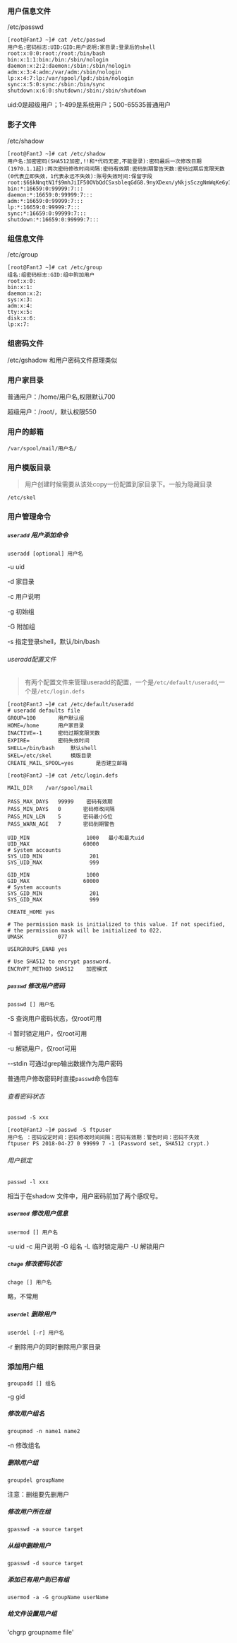 ### 用户信息文件
/etc/passwd

```
[root@FantJ ~]# cat /etc/passwd
用户名:密码标志:UID:GID:用户说明:家目录:登录后的shell
root:x:0:0:root:/root:/bin/bash
bin:x:1:1:bin:/bin:/sbin/nologin
daemon:x:2:2:daemon:/sbin:/sbin/nologin
adm:x:3:4:adm:/var/adm:/sbin/nologin
lp:x:4:7:lp:/var/spool/lpd:/sbin/nologin
sync:x:5:0:sync:/sbin:/bin/sync
shutdown:x:6:0:shutdown:/sbin:/sbin/shutdown

```
uid:0是超级用户；1-499是系统用户；500-65535普通用户
### 影子文件
/etc/shadow
```
[root@FantJ ~]# cat /etc/shadow
用户名:加密密码(SHA512加密,!!和*代码无密,不能登录):密码最后一次修改日期(1970.1.1起):两次密码修改时间间隔:密码有效期:密码到期警告天数:密码过期后宽限天数(0代表立即失效，1代表永远不失效):账号失效时间:保留字段
root:$6$kNnqtN1f$9mhJiIF50OVbQdCSxsbleqGdG8.9nyXDexn/yNkjsSczgNmWqKe6y3mgVyStOwfmaXulppdXCBLDBBaisHUr/.:17638:0:99999:7:::
bin:*:16659:0:99999:7:::
daemon:*:16659:0:99999:7:::
adm:*:16659:0:99999:7:::
lp:*:16659:0:99999:7:::
sync:*:16659:0:99999:7:::
shutdown:*:16659:0:99999:7:::
```
### 组信息文件
/etc/group

```
[root@FantJ ~]# cat /etc/group
组名:组密码标志:GID:组中附加用户
root:x:0:
bin:x:1:
daemon:x:2:
sys:x:3:
adm:x:4:
tty:x:5:
disk:x:6:
lp:x:7:

```
### 组密码文件
/etc/gshadow
和用户密码文件原理类似


### 用户家目录
普通用户：/home/用户名,权限默认700

超级用户：/root/，默认权限550

### 用户的邮箱

`/var/spool/mail/用户名/`


### 用户模版目录
>用户创建时候需要从该处copy一份配置到家目录下。一般为隐藏目录

`/etc/skel`

### 用户管理命令

##### `useradd`   用户添加命令
`useradd [optional] 用户名`

-u  uid

-d  家目录

-c  用户说明

-g  初始组

-G  附加组

-s  指定登录shell，默认/bin/bash

###### useradd配置文件
>有两个配置文件来管理useradd的配置，一个是`/etc/default/useradd`,一个是`/etc/login.defs`

```
[root@FantJ ~]# cat /etc/default/useradd 
# useradd defaults file
GROUP=100       用户默认组
HOME=/home      用户家目录
INACTIVE=-1     密码过期宽限天数
EXPIRE=         密码失效时间
SHELL=/bin/bash     默认shell
SKEL=/etc/skel      模版目录
CREATE_MAIL_SPOOL=yes       是否建立邮箱

```
```
[root@FantJ ~]# cat /etc/login.defs 

MAIL_DIR	/var/spool/mail

PASS_MAX_DAYS	99999    密码有效期
PASS_MIN_DAYS	0       密码修改间隔
PASS_MIN_LEN	5       密码最小5位
PASS_WARN_AGE	7       密码到期警告

UID_MIN                  1000   最小和最大uid
UID_MAX                 60000
# System accounts
SYS_UID_MIN               201
SYS_UID_MAX               999

GID_MIN                  1000
GID_MAX                 60000
# System accounts
SYS_GID_MIN               201
SYS_GID_MAX               999

CREATE_HOME	yes

# The permission mask is initialized to this value. If not specified, 
# the permission mask will be initialized to 022.
UMASK           077

USERGROUPS_ENAB yes

# Use SHA512 to encrypt password.
ENCRYPT_METHOD SHA512    加密模式
``` 

##### `passwd`    修改用户密码
`passwd [] 用户名`

-S 查询用户密码状态，仅root可用

-l  暂时锁定用户，仅root可用

-u  解锁用户，仅root可用

--stdin     可通过grep输出数据作为用户密码

普通用户修改密码时直接`passwd`命令回车

###### 查看密码状态
`passwd -S xxx`

```
[root@FantJ ~]# passwd -S ftpuser
用户名 ：密码设定时间：密码修改时间间隔：密码有效期：警告时间：密码不失效
ftpuser PS 2018-04-27 0 99999 7 -1 (Password set, SHA512 crypt.)
```
###### 用户锁定
`passwd -l xxx`

相当于在shadow 文件中，用户密码前加了两个感叹号。
##### `usermod`   修改用户信息
`usermod [] 用户名`

-u  uid
-c  用户说明
-G  组名
-L  临时锁定用户
-U  解锁用户
##### `chage`     修改密码状态
`chage [] 用户名`

略，不常用
##### `userdel`   删除用户
`userdel [-r] 用户名`

-r  删除用户的同时删除用户家目录
### 添加用户组
`groupadd [] 组名`

-g gid

##### 修改用户组名
`groupmod -n name1 name2`

-n   修改组名

##### 删除用户组
`groupdel groupName`

注意：删组要先删用户


##### 修改用户所在组
`gpasswd -a source target`
##### 从组中删除用户
`gpasswd -d source target`

##### 添加已有用户到已有组

`usermod -a -G groupName userName`

##### 给文件设置用户组
'chgrp  groupname  file'